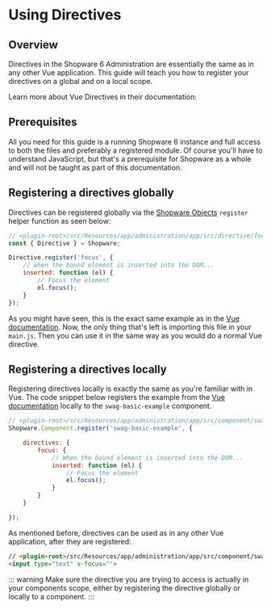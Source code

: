 # Using Directives

## Overview

Directives in the Shopware 6 Administration are essentially the same as in any other Vue application. This guide will teach you how to register your directives on a global and on a local scope.

Learn more about Vue Directives in their documentation:

<PageRef page="https://vuejs.org/v2/guide/custom-directive.html" title="" target="_blank" />

## Prerequisites

All you need for this guide is a running Shopware 6 instance and full access to both the files and preferably a registered module. Of course you'll have to understand JavaScript, but that's a prerequisite for Shopware as a whole and will not be taught as part of this documentation.

## Registering a directives globally

Directives can be registered globally via the [Shopware Objects](the-shopware-object.md) `register` helper function as seen below:

```javascript
// <plugin-root>/src/Resources/app/administration/app/src/directive/focus.js
const { Directive } = Shopware;

Directive.register('focus', {
    // when the bound element is inserted into the DOM...
    inserted: function (el) {
        // Focus the element
        el.focus();
    }
});
```

As you might have seen, this is the exact same example as in the [Vue documentation](https://vuejs.org/v2/guide/custom-directive.html). Now, the only thing that's left is importing this file in your `main.js`. Then you can use it in the same way as you would do a normal Vue directive.

## Registering a directives locally

Registering directives locally is exactly the same as you're familiar with in Vue. The code snippet below registers the example from the [Vue documentation](https://vuejs.org/v2/guide/custom-directive.html) locally to the `swag-basic-example` component.

```javascript
// <plugin-root>/src/Resources/app/administration/app/src/component/swag-basic-example/index.js
Shopware.Component.register('swag-basic-example', {

    directives: {
        focus: {
            // When the bound element is inserted into the DOM...
            inserted: function (el) {
                // Focus the element
                el.focus();
            }
        }
    }

});
```

As mentioned before, directives can be used as in any other Vue application, after they are registered:

```html
// <plugin-root>/src/Resources/app/administration/app/src/component/swag-basic-example/swag-basic-example.html.twig
<input type="text" v-focus="">
```

::: warning
Make sure the directive you are trying to access is actually in your components scope, either by registering the directive globally or locally to a component.
:::
